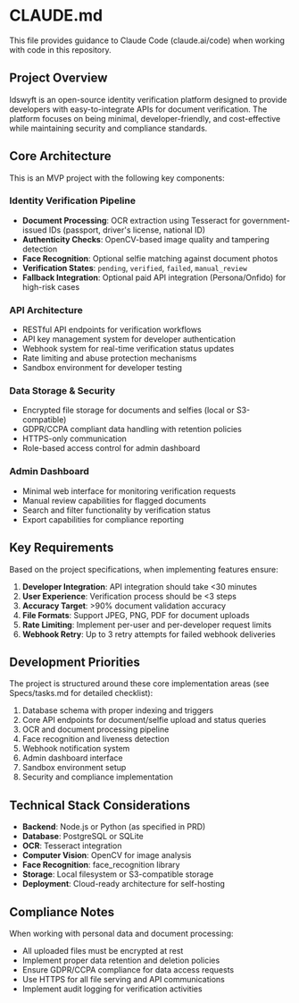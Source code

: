 # CLAUDE.md

This file provides guidance to Claude Code (claude.ai/code) when working with code in this repository.

## Project Overview

Idswyft is an open-source identity verification platform designed to provide developers with easy-to-integrate APIs for document verification. The platform focuses on being minimal, developer-friendly, and cost-effective while maintaining security and compliance standards.

## Core Architecture

This is an MVP project with the following key components:

### Identity Verification Pipeline
- **Document Processing**: OCR extraction using Tesseract for government-issued IDs (passport, driver's license, national ID)
- **Authenticity Checks**: OpenCV-based image quality and tampering detection
- **Face Recognition**: Optional selfie matching against document photos
- **Verification States**: `pending`, `verified`, `failed`, `manual_review`
- **Fallback Integration**: Optional paid API integration (Persona/Onfido) for high-risk cases

### API Architecture
- RESTful API endpoints for verification workflows
- API key management system for developer authentication
- Webhook system for real-time verification status updates
- Rate limiting and abuse protection mechanisms
- Sandbox environment for developer testing

### Data Storage & Security
- Encrypted file storage for documents and selfies (local or S3-compatible)
- GDPR/CCPA compliant data handling with retention policies
- HTTPS-only communication
- Role-based access control for admin dashboard

### Admin Dashboard
- Minimal web interface for monitoring verification requests
- Manual review capabilities for flagged documents
- Search and filter functionality by verification status
- Export capabilities for compliance reporting

## Key Requirements

Based on the project specifications, when implementing features ensure:

1. **Developer Integration**: API integration should take <30 minutes
2. **User Experience**: Verification process should be <3 steps
3. **Accuracy Target**: >90% document validation accuracy
4. **File Formats**: Support JPEG, PNG, PDF for document uploads
5. **Rate Limiting**: Implement per-user and per-developer request limits
6. **Webhook Retry**: Up to 3 retry attempts for failed webhook deliveries

## Development Priorities

The project is structured around these core implementation areas (see Specs/tasks.md for detailed checklist):

1. Database schema with proper indexing and triggers
2. Core API endpoints for document/selfie upload and status queries
3. OCR and document processing pipeline
4. Face recognition and liveness detection
5. Webhook notification system
6. Admin dashboard interface
7. Sandbox environment setup
8. Security and compliance implementation

## Technical Stack Considerations

- **Backend**: Node.js or Python (as specified in PRD)
- **Database**: PostgreSQL or SQLite
- **OCR**: Tesseract integration
- **Computer Vision**: OpenCV for image analysis
- **Face Recognition**: face_recognition library
- **Storage**: Local filesystem or S3-compatible storage
- **Deployment**: Cloud-ready architecture for self-hosting

## Compliance Notes

When working with personal data and document processing:
- All uploaded files must be encrypted at rest
- Implement proper data retention and deletion policies
- Ensure GDPR/CCPA compliance for data access requests
- Use HTTPS for all file serving and API communications
- Implement audit logging for verification activities